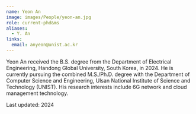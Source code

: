 ```yaml
---
name: Yeon An
image: images/People/yeon-an.jpg
role: current-phd&ms
aliases:
  - Y. An
links:
  email: anyeon@unist.ac.kr
---
```


Yeon An received the B.S. degree from the Department of Electrical Engineering, Handong Global University, South Korea, in 2024. He is currently pursuing the combined M.S./Ph.D. degree with the Department of Computer Science and Engineering, Ulsan National Institute of Science and Technology (UNIST). His research interests include 6G network and cloud management technology.

Last updated: 2024